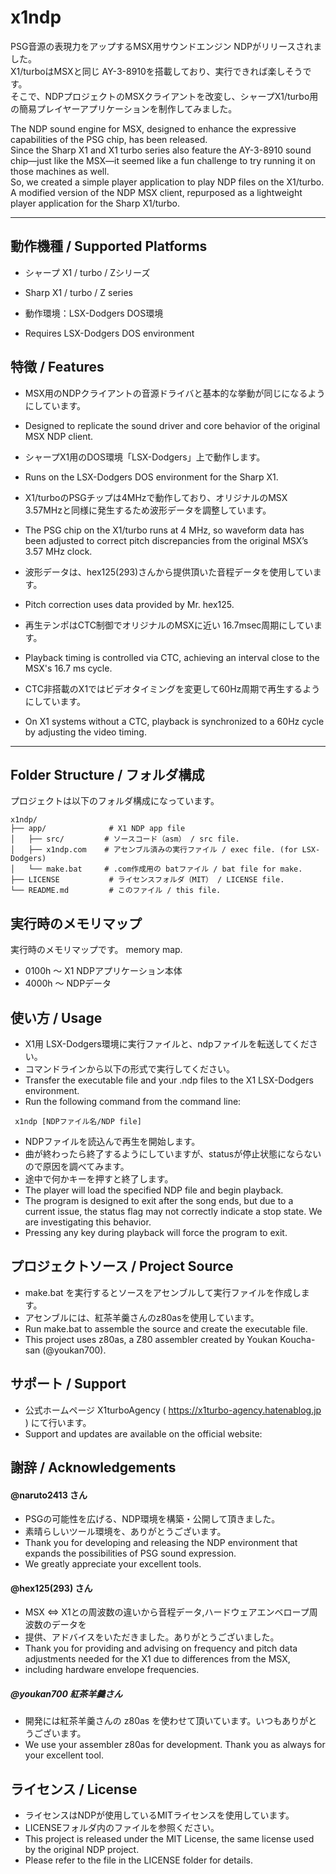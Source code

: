 # x1ndp

PSG音源の表現力をアップするMSX用サウンドエンジン NDPがリリースされました。  
X1/turboはMSXと同じ AY-3-8910を搭載しており、実行できれば楽しそうです。  
そこで、NDPプロジェクトのMSXクライアントを改変し、シャープX1/turbo用の簡易プレイヤーアプリケーションを制作してみました。  

The NDP sound engine for MSX, designed to enhance the expressive capabilities of the PSG chip, has been released.  
Since the Sharp X1 and X1 turbo series also feature the AY-3-8910 sound chip—just like the MSX—it seemed like a fun challenge to try running it on those machines as well.  
So, we created a simple player application to play NDP files on the X1/turbo.  
A modified version of the NDP MSX client, repurposed as a lightweight player application for the Sharp X1/turbo.    

---

## 動作機種 / Supported Platforms

- シャープ X1 / turbo / Zシリーズ
- Sharp X1 / turbo / Z series

- 動作環境：LSX-Dodgers DOS環境
- Requires LSX-Dodgers DOS environment

## 特徴 / Features

- MSX用のNDPクライアントの音源ドライバと基本的な挙動が同じになるようにしています。
- Designed to replicate the sound driver and core behavior of the original MSX NDP client.

- シャープX1用のDOS環境「LSX-Dodgers」上で動作します。
- Runs on the LSX-Dodgers DOS environment for the Sharp X1.

- X1/turboのPSGチップは4MHzで動作しており、オリジナルのMSX 3.57MHzと同様に発生するため波形データを調整しています。
- The PSG chip on the X1/turbo runs at 4 MHz, so waveform data has been adjusted to correct pitch discrepancies from the original MSX’s 3.57 MHz clock.

- 波形データは、hex125(293)さんから提供頂いた音程データを使用しています。
- Pitch correction uses data provided by Mr. hex125.

- 再生テンポはCTC制御でオリジナルのMSXに近い 16.7msec周期にしています。
- Playback timing is controlled via CTC, achieving an interval close to the MSX's 16.7 ms cycle.

- CTC非搭載のX1ではビデオタイミングを変更して60Hz周期で再生するようにしています。
- On X1 systems without a CTC, playback is synchronized to a 60Hz cycle by adjusting the video timing.


---

## Folder Structure / フォルダ構成

プロジェクトは以下のフォルダ構成になっています。  
```  
x1ndp/  
├── app/              # X1 NDP app file  
│   ├── src/         # ソースコード（asm） / src file.  
│   ├── x1ndp.com    # アセンブル済みの実行ファイル / exec file. (for LSX-Dodgers)  
│   └── make.bat     # .com作成用の batファイル / bat file for make.  
├── LICENSE           # ライセンスフォルダ（MIT） / LICENSE file.  
└── README.md         # このファイル / this file.  
```

## 実行時のメモリマップ

実行時のメモリマップです。
memory map.

- 0100h ～ X1 NDPアプリケーション本体
- 4000h ～ NDPデータ

## 使い方 / Usage
- X1用 LSX-Dodgers環境に実行ファイルと、ndpファイルを転送してください。
- コマンドラインから以下の形式で実行してください。
- Transfer the executable file and your .ndp files to the X1 LSX-Dodgers environment.
- Run the following command from the command line:

```
 x1ndp [NDPファイル名/NDP file]
```

- NDPファイルを読込んで再生を開始します。
- 曲が終わったら終了するようにしていますが、statusが停止状態にならないので原因を調べてみます。
- 途中で何かキーを押すと終了します。
- The player will load the specified NDP file and begin playback.
- The program is designed to exit after the song ends, but due to a current issue, the status flag may not correctly indicate a stop state. We are investigating this behavior.
- Pressing any key during playback will force the program to exit.

## プロジェクトソース / Project Source
- make.bat を実行するとソースをアセンブルして実行ファイルを作成します。
- アセンブルには、紅茶羊羹さんのz80asを使用しています。
- Run make.bat to assemble the source and create the executable file.
- This project uses z80as, a Z80 assembler created by Youkan Koucha-san (@youkan700).

## サポート / Support
- 公式ホームページ X1turboAgency ( https://x1turbo-agency.hatenablog.jp ) にて行います。
- Support and updates are available on the official website:

## 謝辞 / Acknowledgements
#### @naruto2413 さん
- PSGの可能性を広げる、NDP環境を構築・公開して頂きました。
- 素晴らしいツール環境を、ありがとうございます。
- Thank you for developing and releasing the NDP environment that expands the possibilities of PSG sound expression.
- We greatly appreciate your excellent tools.

#### @hex125(293) さん
- MSX ⇔ X1との周波数の違いから音程データ,ハードウェアエンベロープ周波数のデータを
- 提供、アドバイスをいただきました。ありがとうございました。
- Thank you for providing and advising on frequency and pitch data adjustments needed for the X1 due to differences from the MSX,
- including hardware envelope frequencies.

##### @youkan700 紅茶羊羹さん
- 開発には紅茶羊羹さんの z80as を使わせて頂いています。いつもありがとうございます。
- We use your assembler z80as for development. Thank you as always for your excellent tool.

## ライセンス / License
- ライセンスはNDPが使用しているMITライセンスを使用しています。
- LICENSEフォルダ内のファイルを参照ください。
- This project is released under the MIT License, the same license used by the original NDP project.
- Please refer to the file in the LICENSE folder for details.


